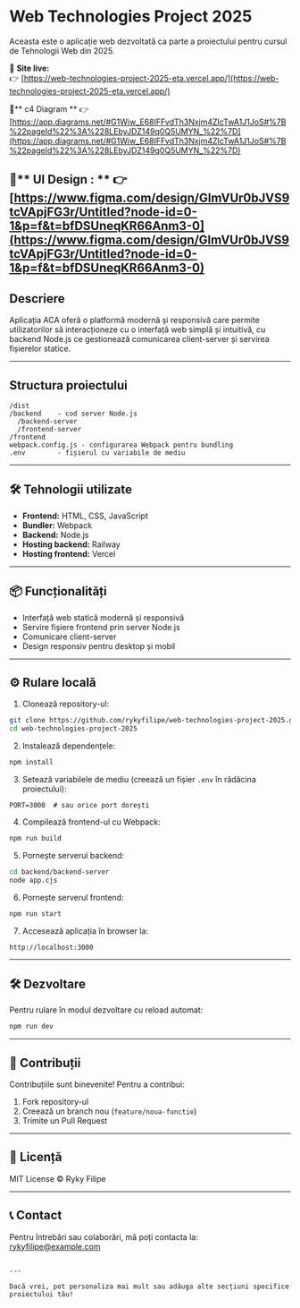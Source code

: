 
# Web Technologies Project 2025

Aceasta este o aplicație web dezvoltată ca parte a proiectului pentru cursul de Tehnologii Web din 2025.

🔗 **Site live:**  
👉 [https://web-technologies-project-2025-eta.vercel.app/](https://web-technologies-project-2025-eta.vercel.app/)

🔗** c4 Diagram **
👉[https://app.diagrams.net/#G1Wiw_E68IFFvdTh3Nxjm4ZIcTwA1J1JoS#%7B%22pageId%22%3A%228LEbyJDZ149q0Q5UMYN_%22%7D](https://app.diagrams.net/#G1Wiw_E68IFFvdTh3Nxjm4ZIcTwA1J1JoS#%7B%22pageId%22%3A%228LEbyJDZ149q0Q5UMYN_%22%7D)

🔗** UI Design : **
👉[https://www.figma.com/design/GlmVUr0bJVS9tcVApjFG3r/Untitled?node-id=0-1&p=f&t=bfDSUneqKR66Anm3-0](https://www.figma.com/design/GlmVUr0bJVS9tcVApjFG3r/Untitled?node-id=0-1&p=f&t=bfDSUneqKR66Anm3-0)
---

## Descriere

Aplicația ACA oferă o platformă modernă și responsivă care permite utilizatorilor să interacționeze cu o interfață web simplă și intuitivă, cu backend Node.js ce gestionează comunicarea client-server și servirea fișierelor statice.

---

## Structura proiectului

```
/dist
/backend    - cod server Node.js
  /backend-server
  /frontend-server
/frontend    
webpack.config.js - configurarea Webpack pentru bundling
.env        - fișierul cu variabile de mediu

````

---

## 🛠️ Tehnologii utilizate

- **Frontend:** HTML, CSS, JavaScript  
- **Bundler:** Webpack  
- **Backend:** Node.js  
- **Hosting backend:** Railway
-  **Hosting frontend:** Vercel

---

## 📦 Funcționalități

- Interfață web statică modernă și responsivă  
- Servire fișiere frontend prin server Node.js  
- Comunicare client-server  
- Design responsiv pentru desktop și mobil  

---

## ⚙️ Rulare locală

1. Clonează repository-ul:

```bash
git clone https://github.com/rykyfilipe/web-technologies-project-2025.git
cd web-technologies-project-2025
````

2. Instalează dependențele:

```bash
npm install
```

3. Setează variabilele de mediu (creează un fișier `.env` în rădăcina proiectului):

```
PORT=3000  # sau orice port dorești
```

4. Compilează frontend-ul cu Webpack:

```bash
npm run build
```
5. Pornește serverul backend:

```bash
cd backend/backend-server
node app.cjs
```

6. Pornește serverul frontend:

```bash
npm run start
```


7. Accesează aplicația în browser la:

```
http://localhost:3000
```

---

## 🛠️ Dezvoltare

Pentru rulare în modul dezvoltare cu reload automat:

```bash
npm run dev
```

---


## 🤝 Contribuții

Contribuțiile sunt binevenite! Pentru a contribui:

1. Fork repository-ul
2. Creează un branch nou (`feature/noua-functie`)
3. Trimite un Pull Request

---

## 📄 Licență

MIT License © Ryky Filipe

---

## 📞 Contact

Pentru întrebări sau colaborări, mă poți contacta la: [rykyfilipe@example.com](mailto:rykyfilipe@example.com)

```

---

Dacă vrei, pot personaliza mai mult sau adăuga alte secțiuni specifice proiectului tău!
```
